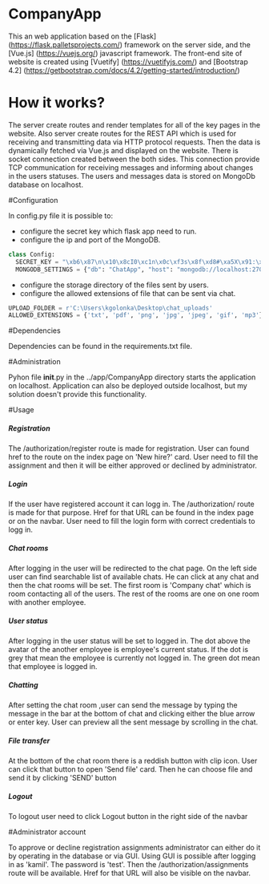 # CompanyApp

This an web application based on the [Flask] (https://flask.palletsprojects.com/) framework on the server side,
and the [Vue.js] (https://vuejs.org/) javascript framework.
The front-end site of website is created using [Vuetify] (https://vuetifyjs.com/)
and [Bootstrap 4.2] (https://getbootstrap.com/docs/4.2/getting-started/introduction/)

# How it works?

The server create routes and render templates for all of the key pages in the website.
Also server create routes for the REST API which is used for receiving and transmitting data via HTTP protocol requests.
Then the data is dynamically fetched via Vue.js and displayed on the website.
There is socket connection created between the both sides.
This connection provide TCP communication for receiving messages and informing about changes in the users statuses.
The users and messages data is stored on MongoDb database on localhost.

#Configuration 

In config.py file it is possible to:
 - configure the secret key which flask app need to run.
 - configure the ip and port of the MongoDB.
  ```python
class Config:
    SECRET_KEY = "\xb6\x87\n\x10\x8cI0\xc1n\x0c\xf3s\x8f\xd8#\xa5X\x91:\xdd5\x80\xc6\xa6"
    MONGODB_SETTINGS = {"db": "ChatApp", "host": "mongodb://localhost:27017/ChatApp"}
```
 - configure the storage directory of the files sent by users.
 - configure the allowed extensions of file that can be sent via chat.
```python
UPLOAD_FOLDER = r'C:\Users\kgolonka\Desktop\chat_uploads'
ALLOWED_EXTENSIONS = {'txt', 'pdf', 'png', 'jpg', 'jpeg', 'gif', 'mp3'}
```
 
#Dependencies

Dependencies can be found in the requirements.txt file.

#Administration

Pyhon file __init__.py in the ../app/CompanyApp directory starts the application on localhost.
Application can also be deployed outside localhost, but my solution doesn't provide this functionality.

#Usage
##### Registration

The /authorization/register route is made for registration.
User can found href to the route on the index page on 'New hire?' card.
User need to fill the assignment and then it will be either approved or declined by administrator. 
##### Login

If the user have registered account it can logg in. The /authorization/ route is made for that purpose.
Href for that URL can be found in the index page or on the navbar.
User need to fill the login form with correct credentials to logg in.
##### Chat rooms

After logging in the user will be redirected to the chat page. 
On the left side user can find searchable list of available chats.
He can click at any chat and then the chat rooms will be set.
The first room is 'Company chat' which is room contacting all of the users.
The rest of the rooms are one on one room with another employee.
##### User status

After logging in the user status will be set to logged in.
The dot above the avatar of the another employee is employee's current status.
If the dot is grey that mean the employee is currently not logged in.
The green dot mean that employee is logged in.

##### Chatting

After setting the chat room ,user can send the message by typing the message in the bar at the bottom of chat
and clicking either the blue arrow or enter key.
User can preview all the sent message by scrolling in the chat.

##### File transfer

At the bottom of the chat room there is a reddish button with clip icon. 
User can click that button to open 'Send file' card.
Then he can choose file and send it by clicking 'SEND' button

##### Logout

To logout user need to click Logout button in the right side of the navbar

#Administrator account

To approve or decline registration assignments administrator can either do it by operating in the database or via GUI.
Using GUI is possible after logging in as 'kamil'. The password is 'test'.
Then the /authorization/assignments route will be available.
Href for that URL will also be visible on the navbar.